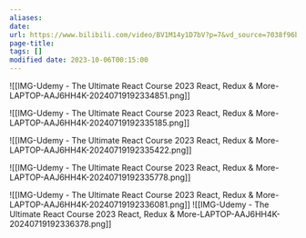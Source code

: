 ```yaml
---
aliases: 
date: 
url: https://www.bilibili.com/video/BV1M14y1D7bV?p=7&vd_source=7038f96b6bb3b14743531b102b109c43
page-title: 
tags: []
modified date: 2023-10-06T00:15:00
---
```

![[IMG-Udemy - The Ultimate React Course 2023 React, Redux & More-LAPTOP-AAJ6HH4K-20240719192334851.png]]

![[IMG-Udemy - The Ultimate React Course 2023 React, Redux & More-LAPTOP-AAJ6HH4K-20240719192335185.png]]

![[IMG-Udemy - The Ultimate React Course 2023 React, Redux & More-LAPTOP-AAJ6HH4K-20240719192335422.png]]

![[IMG-Udemy - The Ultimate React Course 2023 React, Redux & More-LAPTOP-AAJ6HH4K-20240719192335778.png]]

![[IMG-Udemy - The Ultimate React Course 2023 React, Redux & More-LAPTOP-AAJ6HH4K-20240719192336081.png]]
![[IMG-Udemy - The Ultimate React Course 2023 React, Redux & More-LAPTOP-AAJ6HH4K-20240719192336378.png]]
